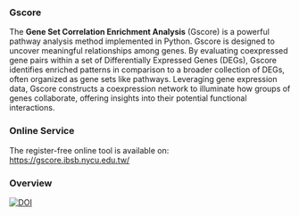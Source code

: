 ### Gscore
The **Gene Set Correlation Enrichment Analysis** (Gscore) is a powerful pathway analysis method implemented in Python. Gscore is designed to uncover meaningful relationships among genes. By evaluating coexpressed gene pairs within a set of Differentially Expressed Genes (DEGs), Gscore identifies enriched patterns in comparison to a broader collection of DEGs, often organized as gene sets like pathways. Leveraging gene expression data, Gscore constructs a coexpression network to illuminate how groups of genes collaborate, offering insights into their potential functional interactions.

### Online Service
The register-free online tool is available on: https://gscore.ibsb.nycu.edu.tw/

### Overview



[![DOI](https://zenodo.org/badge/678241997.svg)](https://zenodo.org/badge/latestdoi/678241997)
